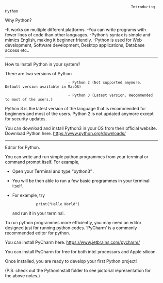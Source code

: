                                                               Introducing Python


Why Python?

-It works on multiple different platforms.
-You can write programs with fewer lines of code than other languages.
-Python’s syntax is simple and mimics English, making it beginner friendly.
-Python is used for Web development, Software development, Desktop applications, Database access etc..

--------------------------------------------------------------------------------------------------------------------------------------------------------------------

How to Install Python in your system?

There are two versions of Python 

                                 - Python 2 (Not supported anymore. Default version available in MacOS)
                                 
                                 - Python 3 (Latest version. Recommended to most of the users.)
                                 
		                                                                
Python 3 is the latest version of the language that is recommended for beginners and most of the users. Python 2 is not updated anymore except for security updates.

You can download and install Python3 in your OS from their official website. Download Python here. https://www.python.org/downloads/

--------------------------------------------------------------------------------------------------------------------------------------------------------------------

Editor for Python.


You can write and run simple python programmes from your terminal or command prompt itself. For example,

- Open your Terminal and type “python3” .
- You will be then able to run a few basic programmes in your terminal itself.
- For example, try 
                 
                 print("Hello World")
                 
  and run it in your terminal. 
  


To run python programmes more efficiently, you may need an editor designed just for running python codes. ‘PyCharm’ is a commonly recommended editor for python. 

You can install PyCharm here. https://www.jetbrains.com/pycharm/

You can install PyCharm for free for both intel processors and Apple silicon.

Once Installed, you are ready to develop your first Python project!

(P.S. check out the PythonInstall folder to see pictorial representation for the above notes.)




